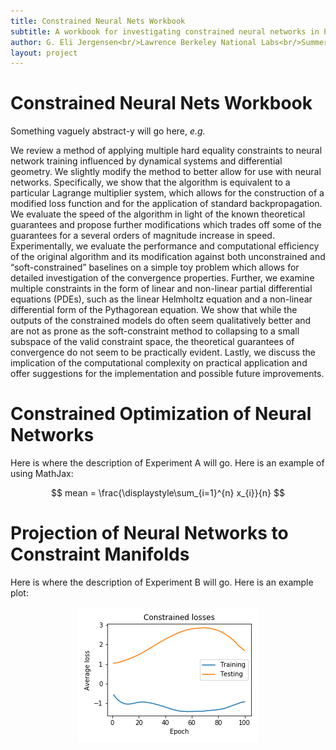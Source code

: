 ```yaml
---
title: Constrained Neural Nets Workbook
subtitle: A workbook for investigating constrained neural networks in PyTorch
author: G. Eli Jergensen<br/>Lawrence Berkeley National Labs<br/>Summer 2019
layout: project
---
```


# Constrained Neural Nets Workbook

Something vaguely abstract-y will go here, _e.g._

We review a method of applying multiple hard equality constraints to neural network training influenced by dynamical systems and differential geometry. We slightly modify the method to better allow for use with neural networks. Specifically, we show that the algorithm is equivalent to a particular Lagrange multiplier system, which allows for the construction of a modified loss function and for the application of standard backpropagation. We evaluate the speed of the algorithm in light of the known theoretical guarantees and propose further modifications which trades off some of the guarantees for a several orders of magnitude increase in speed. Experimentally, we evaluate the performance and computational efficiency of the original algorithm and its modification against both unconstrained and “soft-constrained” baselines on a simple toy problem which allows for detailed investigation of the convergence properties. Further, we examine multiple constraints in the form of linear and non-linear partial differential equations (PDEs), such as the linear Helmholtz equation and a non-linear differential form of the Pythagorean equation. We show that while the outputs of the constrained models do often seem qualitatively better and are not as prone as the soft-constraint method to collapsing to a small subspace of the valid constraint space, the theoretical guarantees of convergence do not seem to be practically evident. Lastly, we discuss the implication of the computational complexity on practical application and offer suggestions for the implementation and possible future improvements.


# Constrained Optimization of Neural Networks

Here is where the description of Experiment A will go. Here is an example of using MathJax:

$$ mean = \frac{\displaystyle\sum_{i=1}^{n} x_{i}}{n} $$

# Projection of Neural Networks to Constraint Manifolds

Here is where the description of Experiment B will go. Here is an example plot:

<p align="center"> 
<img src="resources/example-plot.png">
</p>
